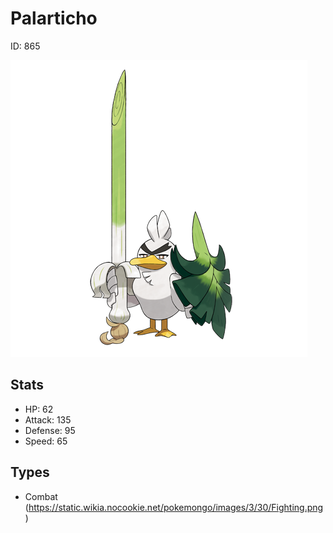# Palarticho


ID: 865

![](https://raw.githubusercontent.com/PokeAPI/sprites/master/sprites/pokemon/other/official-artwork/865.png "Palarticho")

## Stats


 - HP: 62
 - Attack: 135
 - Defense: 95
 - Speed: 65

## Types


 - Combat (https://static.wikia.nocookie.net/pokemongo/images/3/30/Fighting.png)
